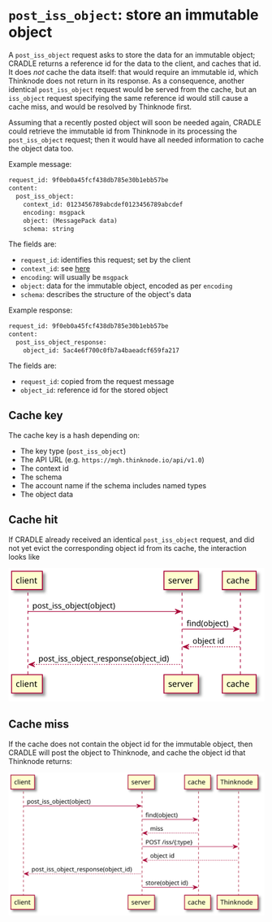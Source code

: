 # `post_iss_object`: store an immutable object
A `post_iss_object` request asks to store the data for an immutable object;
CRADLE returns a reference id for the data to the client, and caches that id.
It does *not* cache the data itself: that would require an immutable id,
which Thinknode does not return in its response.
As a consequence, another identical `post_iss_object` request
would be served from the cache, but an `iss_object` request specifying
the same reference id would still cause a cache miss, and would be resolved
by Thinknode first.

Assuming that a recently posted object will soon be needed
again, CRADLE could retrieve the immutable id from Thinknode in its processing the
`post_iss_object` request; then it would have all needed information to
cache the object data too.

Example message:

```
request_id: 9f0eb0a45fcf438db785e30b1ebb57be
content:
  post_iss_object:
    context_id: 0123456789abcdef0123456789abcdef
    encoding: msgpack
    object: (MessagePack data)
    schema: string
```

The fields are:

* `request_id`: identifies this request; set by the client
* `context_id`: see [here](data.md)
* `encoding`: will usually be `msgpack`
* `object`: data for the immutable object, encoded as per `encoding`
* `schema`: describes the structure of the object's data

Example response:

```
request_id: 9f0eb0a45fcf438db785e30b1ebb57be
content:
  post_iss_object_response:
    object_id: 5ac4e6f700c0fb7a4baeadcf659fa217
```

The fields are:

* `request_id`: copied from the request message
* `object_id`: reference id for the stored object


## Cache key
The cache key is a hash depending on:

* The key type (`post_iss_object`)
* The API URL (e.g. `https://mgh.thinknode.io/api/v1.0`)
* The context id
* The schema
* The account name if the schema includes named types
* The object data


## Cache hit
If CRADLE already received an identical `post_iss_object` request, and did not yet
evict the corresponding object id from its cache,
the interaction looks like

![](0333ebe33d316501cf343d7389b9c0f4efc81654.svg)

## Cache miss
If the cache does not contain the object id for the immutable object,
then CRADLE will post the object to Thinknode, and cache the object id that Thinknode returns:

![](d875ae9fc9bdbd6bfdd2cee934c68737f99e6223.svg)
